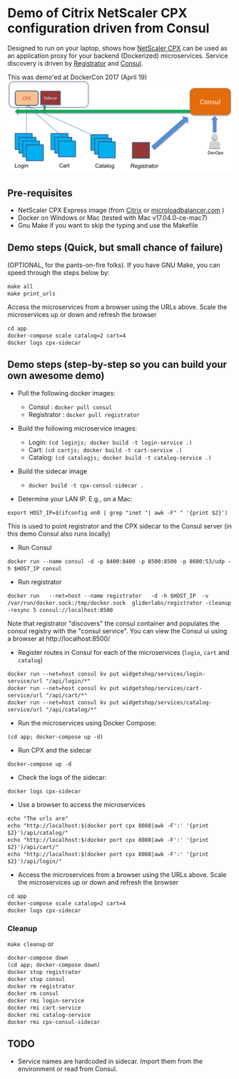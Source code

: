 # Demo of Citrix NetScaler CPX configuration driven from Consul
Designed to run on your laptop, shows how [NetScaler CPX](https://www.citrix.com/products/netscaler-adc/cpx-express.html) can be used as an application proxy for your backend (Dockerized) microservices. Service discovery is driven by [Registrator](https://github.com/gliderlabs/registrator) and [Consul](https://consul.io).  

This was demo'ed at DockerCon 2017 (April 19)
<img src="docs/dockercondemo.png" width="720"/>


## Pre-requisites
* NetScaler CPX Express image (from [Citrix](https://www.citrix.com/products/netscaler-adc/cpx-express.html) or [microloadbalancer.com](https://microloadbalancer.com) )
* Docker on Windows or Mac (tested with Mac v17.04.0-ce-mac7)
* Gnu Make  if you want to skip the typing and use the Makefile



## Demo steps (Quick, but small chance of failure)
(OPTIONAL, for the pants-on-fire folks). If you have GNU Make, you can speed through the steps below by:

```
make all
make print_urls

```

Access the microservices from a browser using the URLs above. Scale the microservices up or down and refresh the browser

```
cd app
docker-compose scale catalog=2 cart=4
docker logs cpx-sidecar
```

## Demo steps (step-by-step so you can build your own awesome demo)
* Pull  the following docker images:
    - Consul : `docker pull consul`
    - Registrator : `docker pull registrator`
* Build the following microservice images:
    - Login: `(cd loginjs; docker build -t login-service .)`
    - Cart: `(cd cartjs; docker build -t cart-service .)`
    - Catalog: `(cd catalogjs; docker build -t catalog-service .)`
* Build the sidecar image
    - `docker build -t cpx-consul-sidecar .`

* Determine your LAN IP. E.g., on a Mac:

```
export HOST_IP=$(ifconfig en0 | grep "inet "| awk -F" " '{print $2}')
```
This is used to point registrator and the CPX sidecar to the Consul server (in this demo Consul also runs locally)

* Run Consul

```
docker run --name consul -d -p 8400:8400 -p 8500:8500 -p 8600:53/udp -h $HOST_IP consul
```

* Run registrator

```
docker run   --net=host --name registrator   -d -h $HOST_IP  -v /var/run/docker.sock:/tmp/docker.sock  gliderlabs/registrator -cleanup -resync 5 consul://localhost:8500 
```

Note that registrator "discovers" the consul container and populates the consul registry with the "consul service". You can view the Consul ui using a browser at http://localhost:8500/

* Register routes in Consul for each of the microservices (`login`, `cart` and `catalog`)

```
docker run --net=host consul kv put widgetshop/services/login-service/url "/api/login/*"
docker run --net=host consul kv put widgetshop/services/cart-service/url "/api/cart/*"
docker run --net=host consul kv put widgetshop/services/catalog-service/url "/api/catalog/*"
```

* Run the microservices using Docker Compose:

```
(cd app; docker-compose up -d)

```

* Run CPX and the sidecar

```
docker-compose up -d

```

* Check the logs of the sidecar:

```
docker logs cpx-sidecar
```

* Use a browser to access the microservices

```
echo "The urls are"
echo "http://localhost:$(docker port cpx 8088|awk -F':' '{print $2}')/api/catalog/"
echo "http://localhost:$(docker port cpx 8088|awk -F':' '{print $2}')/api/cart/"
echo "http://localhost:$(docker port cpx 8088|awk -F':' '{print $2}')/api/login/"

```

* Access the microservices from a browser using the URLs above. Scale the microservices up or down and refresh the browser

```
cd app
docker-compose scale catalog=2 cart=4
docker logs cpx-sidecar
```

### Cleanup
`make cleanup` or

```
docker-compose down
(cd app; docker-compose down)
docker stop registrator
docker stop consul
docker rm registrator
docker rm consul
docker rmi login-service
docker rmi cart-service
docker rmi catalog-service
docker rmi cpx-consul-sidecar
```

## TODO
* Service names are hardcoded in sidecar. Import them from the environment or read from Consul.
